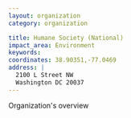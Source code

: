 ```yaml
---
layout: organization
category: organization

title: Humane Society (National)
impact_area: Environment
keywords: 
coordinates: 38.90351,-77.0469
address: |
  2100 L Street NW
  Washington DC 20037
---
```

Organization's overview
